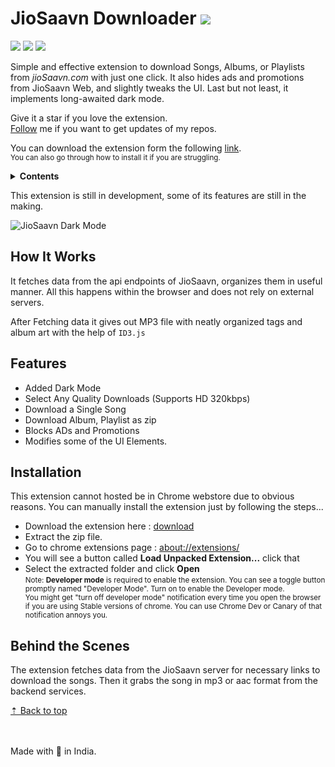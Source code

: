 # JioSaavn Downloader ![][sh_chrome]

![][sh_gh_stars] ![][sh_version] [![][sh_downloads]][release]

Simple and effective extension to download Songs, Albums, or Playlists from _jioSaavn.com_ with just one click. It also hides ads and promotions from JioSaavn Web, and slightly tweaks the UI. Last but not least, it implements long-awaited dark mode.

Give it a star if you love the extension.\
[Follow][profile] me if you want to get updates of my repos.

You can download the extension form the following [link][download].\
<small>You can also go through how to install it if you are struggling.</small>

<details>
	<summary><b>Contents</b></summary>
	<ul>
		<li><a href='#how-it-works'>How It Works</a></li>
		<li><a href='#features'>Features</a></li>
		<li><a href='#installation'>Installation</a></li>
		<li><a href='#behind-the-scenes'>Behind the Scenes</a></li>
	</ul>
</details>

This extension is still in development, some of its features are still in the making.

![JioSaavn Dark Mode][img_1]

## How It Works

It fetches data from the api endpoints of JioSaavn, organizes them in useful manner. All this happens within the browser and does not rely on external servers.

After Fetching data it gives out MP3 file with neatly organized tags and album art with the help of `ID3.js`

## Features

- Added Dark Mode
- Select Any Quality Downloads (Supports HD 320kbps)
- Download a Single Song
- Download Album, Playlist as zip
- Blocks ADs and Promotions
- Modifies some of the UI Elements.

## Installation

This extension cannot hosted be in Chrome webstore due to obvious reasons. You can manually install the extension just by following the steps...

- Download the extension here : [download][download]
- Extract the zip file.
- Go to chrome extensions page : [about://extensions/](about://extensions/ ' ')
- You will see a button called **Load Unpacked Extension...** click that
- Select the extracted folder and click **Open**\
  <small>
  Note: <strong>Developer mode</strong> is required to enable the extension. You can see a toggle button promptly named "Developer Mode". Turn on to enable the Developer mode.<br>
  You might get "turn off developer mode" notification every time you open the browser if you are using Stable versions of chrome. You can use Chrome Dev or Canary of that notification annoys you.
  </small>

## Behind the Scenes

The extension fetches data from the JioSaavn server for necessary links to download the songs. Then it grabs the song in mp3 or aac format from the backend services.

[&#x21e1; Back to top](#)

<br/><br/>
Made with 💖 in India.

[release]: https://github.com/GrayGalaxy/jiosaavn-downloader/releases ' '
[download]: https://github.com/GrayGalaxy/jiosaavn-downloader/releases/download/v0.7.3/release.zip 'Download'
[profile]: https://github.com/GrayGalaxy

<!--Images -->

[img_1]: https://user-images.githubusercontent.com/49820575/141001515-13309a02-81f7-44d5-9aa6-1325cb2d6612.jpg

<!-- Shields -->

[sh_gh_stars]: https://img.shields.io/github/stars/GrayGalaxy/jiosaavn-downloader.svg?logo=github&label=Stars
[sh_chrome]: https://img.shields.io/badge/-Chrome-black?logo=google-chrome&logoColor=white
[sh_version]: https://img.shields.io/github/manifest-json/v/graygalaxy/jiosaavn-downloader/main?label=Version
[sh_downloads]: https://img.shields.io/github/downloads/GrayGalaxy/jiosaavn-downloader/total?label=Downloads
